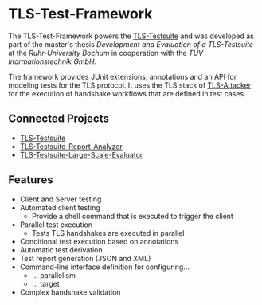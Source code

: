 # TLS-Test-Framework

The TLS-Test-Framework powers the [TLS-Testsuite](https://github.com/RUB-NDS/TLS-Testsuite) and was developed as part of the master's thesis *Development and Evaluation of a TLS-Testsuite* at the *Ruhr-University Bochum* in cooperation with the *TÜV Inormationstechnik GmbH*.

The framework provides JUnit extensions, annotations and an API for modeling tests for the TLS protocol. It uses the TLS stack of [TLS-Attacker](https://github.com/RUB-NDS/TLS-Attacker) for the execution of handshake workflows that are defined in test cases.


## Connected Projects
* [TLS-Testsuite](https://github.com/RUB-NDS/TLS-Testsuite)
* [TLS-Testsuite-Report-Analyzer](https://github.com/RUB-NDS/TLS-Testsuite-Report-Analyzer)
* [TLS-Testsuite-Large-Scale-Evaluator](https://github.com/RUB-NDS/TLS-Testsuite-Large-Scale-Evaluator)

## Features
* Client and Server testing
* Automated client testing 
    * Provide a shell command that is executed to trigger the client
* Parallel test execution
    * Tests TLS handshakes are executed in parallel
* Conditional test execution based on annotations
* Automatic test derivation
* Test report generation (JSON and XML)
* Command-line interface definition for configuring...
    * ... parallelism
    * ... target
* Complex handshake validation
